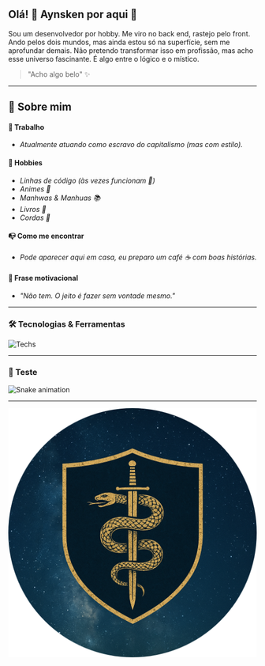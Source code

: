 ## Olá! 👋 Aynsken por aqui 🤗

Sou um desenvolvedor por hobby. Me viro no back end, rastejo pelo front. Ando pelos dois mundos, mas ainda estou só na superfície, sem me aprofundar demais. Não pretendo transformar isso em profissão, mas acho esse universo fascinante. É algo entre o lógico e o místico.  
> "Acho algo belo" ✨

---

## 🫣 Sobre mim

#### 💼 Trabalho

- _Atualmente atuando como escravo do capitalismo (mas com estilo)._

#### 🤩 Hobbies

- _Linhas de código (às vezes funcionam 🤞)_
- _Animes 🎌_
- _Manhwas & Manhuas 📚_
- _Livros 📖_
- _Cordas 👟_

#### 📭 Como me encontrar

- _Pode aparecer aqui em casa, eu preparo um café ☕ com boas histórias._

#### 🩶 Frase motivacional

- _"Não tem. O jeito é fazer sem vontade mesmo."_

---

### 🛠️ Tecnologias & Ferramentas

![Techs](https://github-profile-tech-stack.vercel.app/api/cards?languages=HTML,CSS,JavaScript,TypeScript,Markdown,Kotlin,XML,Git,GitHub)

---

### 🐍 Teste

![Snake animation](https://github.com/aynsken/aynsken/blob/output/github-contribution-grid-snake.svg)

---

<img align="right" src="./galeria/brasao.circular.png"/>

---